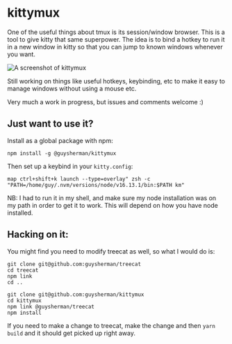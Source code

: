 # kittymux

One of the useful things about tmux is its session/window browser. This is a tool to give 
kitty that same superpower. The idea is to bind a hotkey to run it in a new window in kitty 
so that you can jump to known windows whenever you want. 

![A screenshot of kittymux](docs/kittymux.png)

Still working on things like useful hotkeys, keybinding, etc to make it easy to manage windows without using a mouse etc.

Very much a work in progress, but issues and comments welcome :)

## Just want to use it?

Install as a global package with npm:
```
npm install -g @guysherman/kittymux
```

Then set up a keybind in your `kitty.config`:
```
map ctrl+shift+k launch --type=overlay" zsh -c "PATH=/home/guy/.nvm/versions/node/v16.13.1/bin:$PATH km"
```

NB: I had to run it in my shell, and make sure my node installation was on my path in order to get it to work. This will depend on how you have node installed.

## Hacking on it:
You might find you need to modify treecat as well, so what I would do is:

```
git clone git@github.com:guysherman/treecat
cd treecat
npm link
cd ..

git clone git@github.com:guysherman/kittymux
cd kittymux
npm link @guysherman/treecat
npm install
```

If you need to make a change to treecat, make the change and then `yarn build` and it should get picked up right away.
